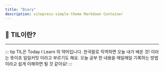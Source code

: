 ```yaml
---
title: "Diary"
description: vitepress-simple-theme Markdown Container
---
```



## 🐺 TIL이란?

---
::: tip
TIL은 Today I Learn 의 약어입니다. 한국말로 직역하면 오늘 내가 배운 것! 이라는 뜻이죠 일일커밋 이라고 부르기도 해요. 오늘 공부 한 내용을 매일매일 기록하는 방법이라고 쉽게 이해하면 될 것 같아요!
:::



